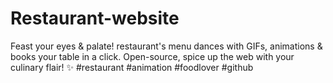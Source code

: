 # Restaurant-website
Feast your eyes &amp; palate! restaurant's menu dances with GIFs, animations &amp; books your table in a click. Open-source, spice up the web with your culinary flair! ‍✨ #restaurant #animation #foodlover #github
